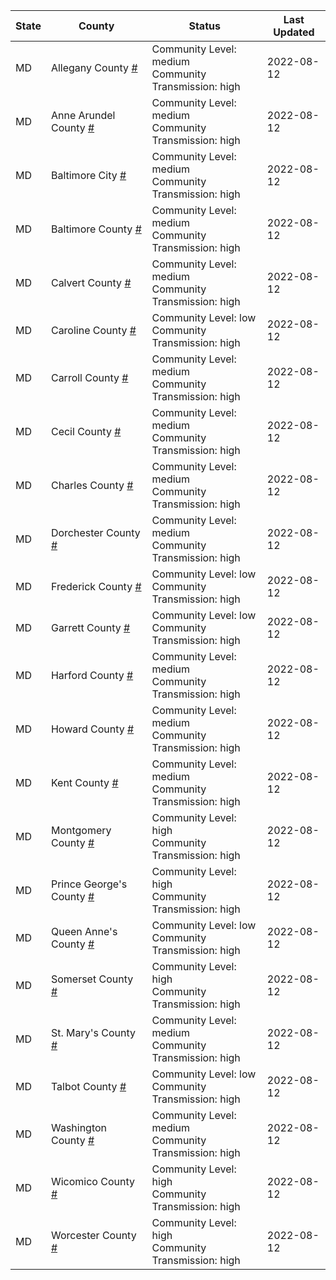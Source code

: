 State | County | Status | Last Updated
--- | --- | --- | --- 
MD | Allegany County <a href="#allegany_county">#</a> | <a name="allegany_county"></a>Community Level: medium<br/>Community Transmission: high | 2022-08-12
MD | Anne Arundel County <a href="#anne_arundel_county">#</a> | <a name="anne_arundel_county"></a>Community Level: medium<br/>Community Transmission: high | 2022-08-12
MD | Baltimore City <a href="#baltimore_city">#</a> | <a name="baltimore_city"></a>Community Level: medium<br/>Community Transmission: high | 2022-08-12
MD | Baltimore County <a href="#baltimore_county">#</a> | <a name="baltimore_county"></a>Community Level: medium<br/>Community Transmission: high | 2022-08-12
MD | Calvert County <a href="#calvert_county">#</a> | <a name="calvert_county"></a>Community Level: medium<br/>Community Transmission: high | 2022-08-12
MD | Caroline County <a href="#caroline_county">#</a> | <a name="caroline_county"></a>Community Level: low<br/>Community Transmission: high | 2022-08-12
MD | Carroll County <a href="#carroll_county">#</a> | <a name="carroll_county"></a>Community Level: medium<br/>Community Transmission: high | 2022-08-12
MD | Cecil County <a href="#cecil_county">#</a> | <a name="cecil_county"></a>Community Level: medium<br/>Community Transmission: high | 2022-08-12
MD | Charles County <a href="#charles_county">#</a> | <a name="charles_county"></a>Community Level: medium<br/>Community Transmission: high | 2022-08-12
MD | Dorchester County <a href="#dorchester_county">#</a> | <a name="dorchester_county"></a>Community Level: medium<br/>Community Transmission: high | 2022-08-12
MD | Frederick County <a href="#frederick_county">#</a> | <a name="frederick_county"></a>Community Level: low<br/>Community Transmission: high | 2022-08-12
MD | Garrett County <a href="#garrett_county">#</a> | <a name="garrett_county"></a>Community Level: low<br/>Community Transmission: high | 2022-08-12
MD | Harford County <a href="#harford_county">#</a> | <a name="harford_county"></a>Community Level: medium<br/>Community Transmission: high | 2022-08-12
MD | Howard County <a href="#howard_county">#</a> | <a name="howard_county"></a>Community Level: medium<br/>Community Transmission: high | 2022-08-12
MD | Kent County <a href="#kent_county">#</a> | <a name="kent_county"></a>Community Level: medium<br/>Community Transmission: high | 2022-08-12
MD | Montgomery County <a href="#montgomery_county">#</a> | <a name="montgomery_county"></a>Community Level: high<br/>Community Transmission: high | 2022-08-12
MD | Prince George's County <a href="#prince_george's_county">#</a> | <a name="prince_george's_county"></a>Community Level: high<br/>Community Transmission: high | 2022-08-12
MD | Queen Anne's County <a href="#queen_anne's_county">#</a> | <a name="queen_anne's_county"></a>Community Level: low<br/>Community Transmission: high | 2022-08-12
MD | Somerset County <a href="#somerset_county">#</a> | <a name="somerset_county"></a>Community Level: high<br/>Community Transmission: high | 2022-08-12
MD | St. Mary's County <a href="#st._mary's_county">#</a> | <a name="st._mary's_county"></a>Community Level: medium<br/>Community Transmission: high | 2022-08-12
MD | Talbot County <a href="#talbot_county">#</a> | <a name="talbot_county"></a>Community Level: low<br/>Community Transmission: high | 2022-08-12
MD | Washington County <a href="#washington_county">#</a> | <a name="washington_county"></a>Community Level: medium<br/>Community Transmission: high | 2022-08-12
MD | Wicomico County <a href="#wicomico_county">#</a> | <a name="wicomico_county"></a>Community Level: high<br/>Community Transmission: high | 2022-08-12
MD | Worcester County <a href="#worcester_county">#</a> | <a name="worcester_county"></a>Community Level: high<br/>Community Transmission: high | 2022-08-12
